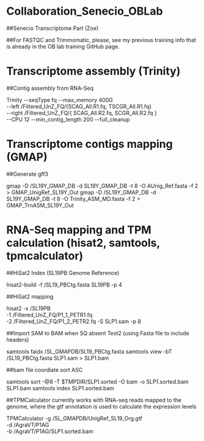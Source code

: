 # Collaboration_Senecio_OBLab
##Senecio Transcriptome Part (Zoe)

##For FASTQC and Trimmomatic, please, see my previous training info that is already in the OB lab training GitHub page.

# Transcriptome assembly (Trinity)
##Contig assembly from RNA-Seq

Trinity --seqType fq --max_memory 400G  \
        --left /Filtered_UnZ_FQ/{SCAG_All.R1.fq, TSCGR_All.R1.fq} \
        --right /Filtered_UnZ_FQ/{ SCAG_All.R2.fq, SCGR_All.R2.fq } \
        --CPU 12
	      --min_contig_length 200
	      --full_cleanup


# Transcriptome contigs mapping (GMAP)
##Generate gff3

gmap -D /SL19Y_GMAP_DB -d SL19Y_GMAP_DB -t 8 -O AUnig_Ref.fasta -f 2 > GMAP_UnigRef_SL19Y_Out
gmap -D /SL19Y_GMAP_DB -d SL19Y_GMAP_DB -t 8 -O Trinity_ASM_MD.fasta -f 2 > GMAP_TrnASM_SL19Y_Out


# RNA-Seq mapping and TPM calculation (hisat2, samtools, tpmcalculator)
##HiSat2 Index (SL19PB Genome Reference)

hisat2-build -f /SL19_PBCtg.fasta SL19PB -p 4

##HiSat2 mapping

hisat2 -x /SL19PB \
-1 /Filtered_UnZ_FQ/P1_1_PETR1.fq \
-2 /Filtered_UnZ_FQ/P1_2_PETR2.fq -S SLP1.sam -p 8 

##Import SAM to BAM when SQ absent Test2 (using Fasta file to include headers)

samtools faidx /SL_GMAPDB/SL19_PBCtg.fasta
samtools view -bT /SL19_PBCtg.fasta SLP1.sam > SLP1.bam

##bam file coordiate sort ASC

samtools sort -@8 -T $TMPDIR/SLP1.sorted -O bam -o SLP1.sorted.bam SLP1.bam
samtools index SLP1.sorted.bam

##TPMCalculator currently works with RNA-seq reads mapped to the genome, where the gtf annotation is used to calculate the expression levels

TPMCalculator -g /SL_GMAPDB/UnigRef_SL19_Org.gtf \
-d /AgraVT/P1AG \
-b /AgraVT/P1AG/SLP1.sorted.bam

